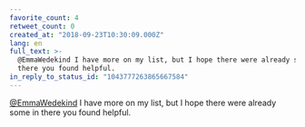 ```yaml
---
favorite_count: 4
retweet_count: 0
created_at: "2018-09-23T10:30:09.000Z"
lang: en
full_text: >-
  @EmmaWedekind I have more on my list, but I hope there were already some in
  there you found helpful.
in_reply_to_status_id: "1043777263865667584"
---
```


[@EmmaWedekind](https://twitter.com/EmmaWedekind) I have more on my list, but I
hope there were already some in there you found helpful.
